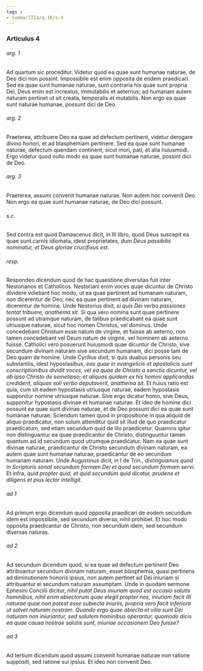 ```yaml
---
tags : 
- Summa/IIIa/q.16/a.4
---
```


### Articulus 4

###### arg. 1
Ad quartum sic proceditur. Videtur quod ea quae sunt humanae naturae, de Deo dici non possint. Impossibile est enim opposita de eodem praedicari. Sed ea quae sunt humanae naturae, sunt contraria his quae sunt propria Dei, Deus enim est increatus, immutabilis et aeternus; ad humanam autem naturam pertinet ut sit creata, temporalis et mutabilis. Non ergo ea quae sunt naturae humanae, possunt dici de Deo.

###### arg. 2
Praeterea, attribuere Deo ea quae ad defectum pertinent, videtur derogare divino honori, et ad blasphemiam pertinere. Sed ea quae sunt humanae naturae, defectum quendam continent, sicut mori, pati, et alia huiusmodi. Ergo videtur quod nullo modo ea quae sunt humanae naturae, possint dici de Deo.

###### arg. 3
Praeterea, assumi convenit humanae naturae. Non autem hoc convenit Deo. Non ergo ea quae sunt humanae naturae, de Deo dici possunt.

###### s.c.
Sed contra est quod Damascenus dicit, in III libro, quod Deus suscepit ea quae sunt carnis idiomata, idest proprietates, *dum Deus passibilis nominatur, et Deus gloriae crucifixus est*.

###### resp.
Respondeo dicendum quod de hac quaestione diversitas fuit inter Nestorianos et Catholicos. Nestoriani enim voces quae dicuntur de Christo dividere volebant hoc modo, ut ea quae pertinent ad humanam naturam, non dicerentur de Deo; nec ea quae pertinent ad divinam naturam, dicerentur de homine. Unde Nestorius dixit, *si quis Dei verbo passiones tentat tribuere, anathema sit*. Si qua vero nomina sunt quae pertinere possunt ad utramque naturam, de talibus praedicabant ea quae sunt utriusque naturae, sicut hoc nomen Christus, vel dominus. Unde concedebant Christum esse natum de virgine, et fuisse ab aeterno, non tamen concedebant vel Deum natum de virgine, vel hominem ab aeterno fuisse. Catholici vero posuerunt huiusmodi quae dicuntur de Christo, sive secundum divinam naturam sive secundum humanam, dici posse tam de Deo quam de homine. Unde Cyrillus dixit, si quis duabus personis seu substantiis, idest hypostasibus, *eas quae in evangelicis et apostolicis sunt conscriptionibus dividit voces, vel ea quae de Christo a sanctis dicuntur, vel ab ipso Christo de semetipso; et aliquas quidem ex his homini applicandas crediderit, aliquas soli verbo deputaverit, anathema sit*. Et huius ratio est quia, cum sit eadem hypostasis utriusque naturae, eadem hypostasis supponitur nomine utriusque naturae. Sive ergo dicatur homo, sive Deus, supponitur hypostasis divinae et humanae naturae. Et ideo de homine dici possunt ea quae sunt divinae naturae, et de Deo possunt dici ea quae sunt humanae naturae. Sciendum tamen quod in propositione in qua aliquid de aliquo praedicatur, non solum attenditur quid sit illud de quo praedicatur praedicatum, sed etiam secundum quid de illo praedicetur. Quamvis igitur non distinguantur ea quae praedicantur de Christo, distinguuntur tamen quantum ad id secundum quod utrumque praedicatur. Nam ea quae sunt divinae naturae, praedicantur de Christo secundum divinam naturam, ea autem quae sunt humanae naturae, praedicantur de eo secundum humanam naturam. Unde Augustinus dicit, in I de Trin., *distinguamus quod in Scripturis sonat secundum formam Dei et quod secundum formam servi*. Et infra, *quid propter quid, et quid secundum quid dicatur, prudens et diligens et pius lector intelligit*.

###### ad 1
Ad primum ergo dicendum quod opposita praedicari de eodem secundum idem est impossibile, sed secundum diversa, nihil prohibet. Et hoc modo opposita praedicantur de Christo, non secundum idem, sed secundum diversas naturas.

###### ad 2
Ad secundum dicendum quod, si ea quae ad defectum pertinent Deo attribuantur secundum divinam naturam, esset blasphemia, quasi pertinens ad diminutionem honoris ipsius, non autem pertinet ad Dei iniuriam si attribuantur ei secundum naturam assumptam. Unde in quodam sermone Ephesini Concilii dicitur, *nihil putat Deus iniuriam quod est occasio salutis hominibus, nihil enim abiectorum quae elegit propter nos, iniuriam facit illi naturae quae non potest esse subiecta iniuriis, propria vero facit inferiora ut salvet naturam nostram. Quando ergo quae abiecta et vilia sunt Dei naturam non iniuriantur, sed salutem hominibus operantur, quomodo dicis ea quae causa nostrae salutis sunt, iniuriae occasionem Deo fuisse?*

###### ad 3
Ad tertium dicendum quod assumi convenit humanae naturae non ratione suppositi, sed ratione sui ipsius. Et ideo non convenit Deo.

